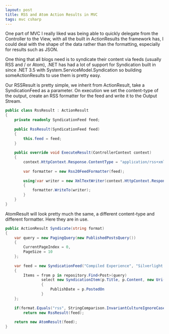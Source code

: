 ```yaml
---
layout: post
title: RSS and Atom Action Results in MVC
tags: mvc csharp
---
```


One part of MVC I really liked was being able to quickly delegate from the Controller to the View, with all the built in ActionResults the framework has, I could deal with the shape of the data rather than the formatting, especially for results such as JSON.

One thing that all blogs need is to syndicate their content via feeds (usually RSS and / or Atom), .NET has had a lot of support for Syndication built in since .NET 3.5 with System.ServiceModel.Syndication so building someActionResults to use them is pretty easy.

Our RSSResult is pretty simple, we inherit from ActionResult, take a SyndicationFeed as a parameter. On execution we set the content-type of the output, create an RSS formatter for the feed and write it to the Output Stream.

``` csharp
public class RssResult : ActionResult
{
    private readonly SyndicationFeed feed;
 
    public RssResult(SyndicationFeed feed)
    {
        this.feed = feed;   
    }
 
    public override void ExecuteResult(ControllerContext context)
    {
        context.HttpContext.Response.ContentType = "application/rss+xml";
 
        var formatter = new Rss20FeedFormatter(feed);
 
        using(var writer = new XmlTextWriter(context.HttpContext.Response.OutputStream, Encoding.UTF8))
        {
            formatter.WriteTo(writer);
        }
    }
}
```

AtomResult will look pretty much the same, a different content-type and different formatter. Here they are in use.

``` csharp
public ActionResult Syndicate(string format)
{
    var query = new PagingQuery(new PublishedPostsQuery())
    {
        CurrentPageIndex = 0,
        PageSize = 10
    };
 
    var feed = new SyndicationFeed("Compiled Experience", "Silverlight Development", new Uri("http://compiledexperience.com"))
    {
        Items = from p in repository.Find<Post>(query)
                select new SyndicationItem(p.Title, p.Content, new Uri(String.Format("/blog/posts/{0}", p.Slug), UriKind.Relative))
                {
                    PublishDate = p.PostedOn
                }
    };
 
    if(format.Equals("rss", StringComparison.InvariantCultureIgnoreCase))
        return new RssResult(feed);
 
    return new AtomResult(feed);
}
```

